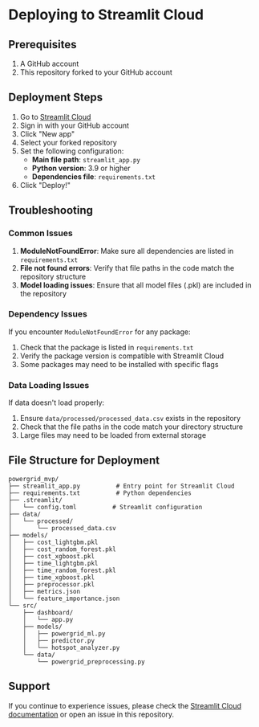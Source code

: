 # Deploying to Streamlit Cloud

## Prerequisites

1. A GitHub account
2. This repository forked to your GitHub account

## Deployment Steps

1. Go to [Streamlit Cloud](https://streamlit.io/cloud)
2. Sign in with your GitHub account
3. Click "New app"
4. Select your forked repository
5. Set the following configuration:
   - **Main file path**: `streamlit_app.py`
   - **Python version**: 3.9 or higher
   - **Dependencies file**: `requirements.txt`
6. Click "Deploy!"

## Troubleshooting

### Common Issues

1. **ModuleNotFoundError**: Make sure all dependencies are listed in `requirements.txt`
2. **File not found errors**: Verify that file paths in the code match the repository structure
3. **Model loading issues**: Ensure that all model files (.pkl) are included in the repository

### Dependency Issues

If you encounter `ModuleNotFoundError` for any package:

1. Check that the package is listed in `requirements.txt`
2. Verify the package version is compatible with Streamlit Cloud
3. Some packages may need to be installed with specific flags

### Data Loading Issues

If data doesn't load properly:

1. Ensure `data/processed/processed_data.csv` exists in the repository
2. Check that the file paths in the code match your directory structure
3. Large files may need to be loaded from external storage

## File Structure for Deployment

```
powergrid_mvp/
├── streamlit_app.py          # Entry point for Streamlit Cloud
├── requirements.txt          # Python dependencies
├── .streamlit/
│   └── config.toml          # Streamlit configuration
├── data/
│   └── processed/
│       └── processed_data.csv
├── models/
│   ├── cost_lightgbm.pkl
│   ├── cost_random_forest.pkl
│   ├── cost_xgboost.pkl
│   ├── time_lightgbm.pkl
│   ├── time_random_forest.pkl
│   ├── time_xgboost.pkl
│   ├── preprocessor.pkl
│   ├── metrics.json
│   └── feature_importance.json
└── src/
    ├── dashboard/
    │   └── app.py
    ├── models/
    │   ├── powergrid_ml.py
    │   ├── predictor.py
    │   └── hotspot_analyzer.py
    └── data/
        └── powergrid_preprocessing.py
```

## Support

If you continue to experience issues, please check the [Streamlit Cloud documentation](https://docs.streamlit.io/streamlit-cloud) or open an issue in this repository.